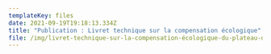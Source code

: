 ```yaml
---
templateKey: files
date: 2021-09-19T19:18:13.334Z
title: "Publication : Livret technique sur la compensation écologique"
file: /img/livret-technique-sur-la-compensation-écologique-du-plateau-débat-public.pdf
---
```

